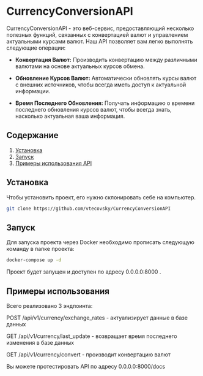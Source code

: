 # CurrencyConversionAPI

CurrencyConversionAPI - это веб-сервис, предоставляющий несколько полезных функций, связанных с конвертацией валют и управлением актуальными курсами валют. Наш API позволяет вам легко выполнять следующие операции:

- **Конвертация Валют:** Производить конвертацию между различными валютами на основе актуальных курсов обмена.

- **Обновление Курсов Валют:** Автоматически обновлять курсы валют с внешних источников, чтобы всегда иметь доступ к актуальной информации.

- **Время Последнего Обновления:** Получать информацию о времени последнего обновления курсов валют, чтобы всегда знать, насколько актуальная ваша информация.

## Содержание

1. [Установка](#установка)
2. [Запуск](#запуск)
3. [Примеры использования API](#примеры-использования)

## Установка

Чтобы установить проект, его нужно склонировать себе на компьютер. 
```bash
git clone https://github.com/vtecovsky/CurrencyConversionAPI
```

## Запуск

Для запуска проекта через Docker необходимо прописать следующую команду в папке проекта:   
```bash
docker-compose up -d
```

Проект будет запущен и доступен по адресу 0.0.0.0:8000 .

## Примеры использования

Всего реализовано 3 эндпоинта:

POST /api/v1/currency/exchange_rates - актуализирует данные в базе данных

GET /api/v1/currency/last_update - возвращает время последнего изменения в базе данных

GET /api/v1/currency/convert - производит конвертацию валют 

Вы можете протестировать API по адресу 0.0.0.0:8000/docs

